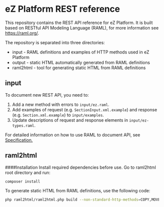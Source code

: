 # eZ Platform REST reference

This repository contains the REST API reference for eZ Platform.
It is built based on RESTful API Modeling Language (RAML), for more information see <https://raml.org/>.

The repository is separated into three directories:

- input - RAML definitions and examples of HTTP methods used in eZ Platform
- output - static HTML automatically generated from RAML definitions
- raml2html - tool for generating static HTML from RAML definitions

## input
To document new REST API, you need to:
 
1. Add a new method with errors to `input/ez.raml`.
2. Add examples of request (e.g. `SectionInput.xml.example`) and response (e.g. `Section.xml.example`) to `input/examples`.
3. Update descriptions of request and response elements in `input/ez-types.raml`.

For detailed information on how to use RAML to document API, see [Specification.](https://github.com/raml-org/raml-spec/blob/master/versions/raml-10/raml-10.md)

## raml2html
####Installation
Install required dependencies before use. Go to raml2html root directory and run:

```
composer install
``` 

To generate static HTML from RAML definitions, use the following code:

```sh
php raml2html/raml2html.php build --non-standard-http-methods=COPY,MOVE,PUBLISH,SWAP -t default -o output/ input/ez.raml 
```
